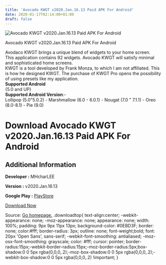 ```yaml
---
title: 'Avocado KWGT v2020.Jan.16.13 Paid APK For Android'
date: 2020-01-17T02:14:00+01:00
draft: false
---
```


![Avocado KWGT v2020.Jan.16.13 Paid APK For Android](https://i0.wp.com/apkhome.net/wp-content/uploads/2020/01/Avocado-KWGT-v2020.Jan_.16.13-Paid.png "Avocado KWGT v2020.Jan.16.13 Paid APK For Android")

  

Avocado KWGT v2020.Jan.16.13 Paid APK For Android

Avodaco KWGT brings a unique blend of widgets to your home screen.  
This application contains 92 widgets. Avocado KWGT will satisfy minimal and sophisticated home screens.  
KWGT is a tool developed by Frank Monza, to which I am not affiliated. This is how he designed KWGT. The purchase of KWGT Pro opens the possibility of using presets like my application.  
**Supported Android**  
{5.0 and UP}  
**Supported Android Version**:-  
Lollipop (5.0"5.0.2) - Marshmallow (6.0 - 6.0.1) - Nougat (7.0 " 7.1.1) - Oreo (8.0-8.1) - Pie (9.0)

Download Avocado KWGT v2020.Jan.16.13 Paid APK For Android
==========================================================

Additional Information
----------------------

**Developer :** MHcharLEE

**Version :** v2020.Jan.16.13

**Google Play :** [PlayStore](https://play.google.com/store/apps/details?id=pl.mhcharlee.avocadokwgt)

  

[Download Now](https://store4app.co/post/avocado-kwgt-v2020-jan-16-13-paid-apk-for-android_1579197208)

  
Source: [Go homepage.](https://store4app.co/post/avocado-kwgt-v2020-jan-16-13-paid-apk-for-android_1579197208) .downloadtop{ text-align:center; -webkit-appearance: none; -moz-appearance: none; appearance: none; width: 100%; padding: 9px 9px 11px 13px; background-color: #0EBD3F; border: none; color:#fff; border-radius: 3px; outline: none; font-weight;bold; font: 20px 'Open Sans', sans-serif; -webkit-font-smoothing: antialiased; -moz-osx-font-smoothing: grayscale; color: #fff; cursor: pointer; border-radius:15px;-webkit-border-radius:15px;-moz-border-radius:5px;box-shadow:0 0 5px rgba(0,0,0,.2);-moz-box-shadow:0 0 5px rgba(0,0,0,.2);-webkit-box-shadow:0 0 5px rgba(0,0,0,.2) !important; }
